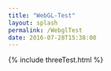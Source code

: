 ```yaml
---
title: "WebGL-Test"
layout: splash
permalink: /WebglTest
date: 2016-07-28T15:38:00
---
```



{% include threeTest.html %}

